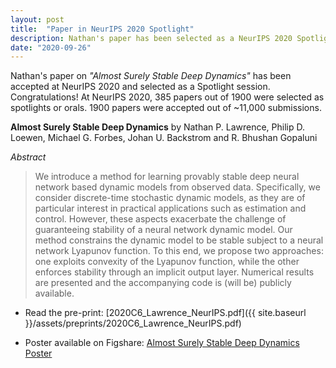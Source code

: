 ```yaml
---
layout: post
title:  "Paper in NeurIPS 2020 Spotlight"
description: Nathan's paper has been selected as a NeurIPS 2020 Spotlight. Congratulations!
date: "2020-09-26"
---
```


Nathan's paper on *"Almost Surely Stable Deep Dynamics"* has been accepted at NeurIPS 2020 and selected as a Spotlight session. Congratulations! At NeurIPS 2020, 385 papers out of 1900 were selected as spotlights or orals. 1900 papers were accepted out of ~11,000 submissions.

**Almost Surely Stable Deep Dynamics**
by Nathan P. Lawrence, Philip D. Loewen, Michael G. Forbes, Johan U. Backstrom and R. Bhushan Gopaluni

*Abstract*
> We introduce a method for learning provably stable deep neural network based dynamic models from observed data. Specifically, we consider discrete-time stochastic dynamic models, as they are of particular interest in practical applications such as estimation and control.  However, these aspects exacerbate the challenge of guaranteeing stability of a neural network dynamic model. Our method constrains the dynamic model to be stable subject to a neural network Lyapunov function. To this end, we propose two approaches: one exploits convexity of the Lyapunov function, while the other enforces stability through an implicit output layer. Numerical results are presented and the accompanying code is (will be) publicly available.

- Read the pre-print:
[2020C6_Lawrence_NeurIPS.pdf]({{ site.baseurl }}/assets/preprints/2020C6_Lawrence_NeurIPS.pdf)

- Poster available on Figshare: [Almost Surely Stable Deep Dynamics Poster](https://figshare.com/articles/poster/Almost_Surely_Stable_Deep_Dynamics/13238408)